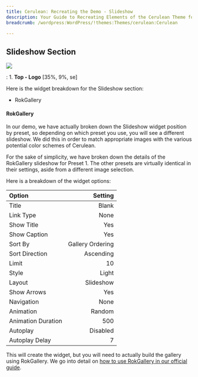 ```yaml
---
title: Cerulean: Recreating the Demo - Slideshow
description: Your Guide to Recreating Elements of the Cerulean Theme for WordPress
breadcrumb: /wordpress:WordPress/!themes:Themes/cerulean:Cerulean

---
```


Slideshow Section
-----
![][demo]

:   1. **Top - Logo** [35%, 9%, se]

Here is the widget breakdown for the Slideshow section:

* RokGallery

#### RokGallery
In our demo, we have actually broken down the Slideshow widget position by preset, so depending on which preset you use, you will see a different slideshow. We did this in order to match appropriate images with the various potential color schemes of Cerulean.

For the sake of simplicity, we have broken down the details of the RokGallery slideshow for Preset 1. The other presets are virtually identical in their settings, aside from a different image selection.

Here is a breakdown of the widget options: 

| Option             |          Setting |  
| :----------------- | ---------------: |  
| Title              |            Blank |  
| Link Type          |             None |  
| Show Title         |              Yes |  
| Show Caption       |              Yes |  
| Sort By            | Gallery Ordering |  
| Sort Direction     |        Ascending |  
| Limit              |               10 |  
| Style              |            Light |  
| Layout             |        Slideshow |  
| Show Arrows        |              Yes |  
| Navigation         |             None |  
| Animation          |           Random |  
| Animation Duration |              500 |  
| Autoplay           |         Disabled |  
| Autoplay Delay     |                7 |  

This will create the widget, but you will need to actually build the gallery using RokGallery. We go into detail on [how to use RokGallery in our official guide][rokgallery].

[demo]: assets/cerulean2.jpg
[rokgallery]: ../../plugins/rokgallery/